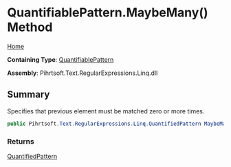 # QuantifiablePattern\.MaybeMany\(\) Method

[Home](../../../../../../README.md)

**Containing Type**: [QuantifiablePattern](../README.md)

**Assembly**: Pihrtsoft\.Text\.RegularExpressions\.Linq\.dll

## Summary

Specifies that previous element must be matched zero or more times\.

```csharp
public Pihrtsoft.Text.RegularExpressions.Linq.QuantifiedPattern MaybeMany()
```

### Returns

[QuantifiedPattern](../../QuantifiedPattern/README.md)

